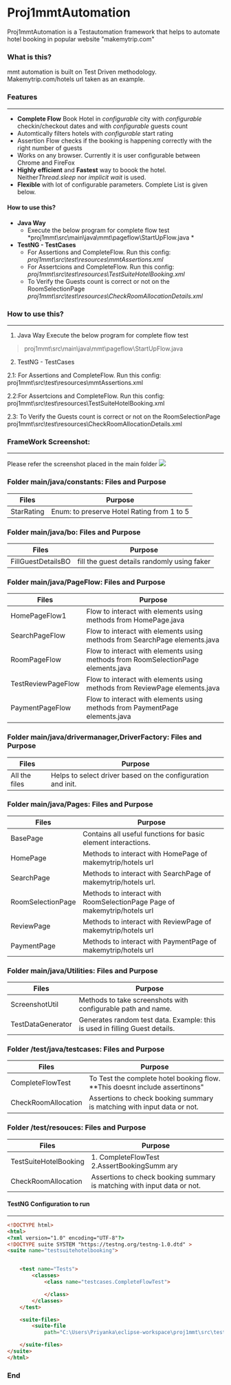 # Proj1mmtAutomation
Proj1mmtAutomation is a Testautomation framework that helps to automate hotel booking in popular website "makemytrip.com"


### What is this?
mmt automation is built on Test Driven methodology. Makemytrip.com/hotels url taken as an example.


### Features
-------------

- **Complete Flow** Book Hotel in *configurable* city with *configurable* checkin/checkout dates and with *configurable* guests count
- Automtically filters hotels with *configurable* start rating
- Assertion Flow checks if the booking is happening correctly with the right number of guests
- Works on any browser. Currently it is user configurable between Chrome and FireFox
- **Highly efficient** and **Fastest** way to boook the hotel. Neither*Thread.sleep* nor *implicit wait* is used. 
- **Flexible** with lot of configurable parameters. Complete List is given below.


#### How to use this?
                
+ **Java Way**
	+ Execute the below program for complete flow test
	*proj1mmt\src\main\java\mmt\pageflow\StartUpFlow.java *
+ **TestNG - TestCases**
    + For Assertions and CompleteFlow. Run this config:
      *proj1mmt\src\test\resources\mmtAssertions.xml*
    + For Assertcions and CompleteFlow. Run this config:
     *proj1mmt\src\test\resources\TestSuiteHotelBooking.xml*
    + To Verify the Guests count is correct or not on the RoomSelectionPage
      *proj1mmt\src\test\resources\CheckRoomAllocationDetails.xml*


### How to use this?
-------------

1. Java Way
Execute the below program for complete flow test

 >proj1mmt\src\main\java\mmt\pageflow\StartUpFlow.java 

2. TestNG - TestCases 

 2.1: For Assertions and CompleteFlow. Run this config:
      proj1mmt\src\test\resources\mmtAssertions.xml

  2.2:For Assertcions and CompleteFlow. Run this config:
     proj1mmt\src\test\resources\TestSuiteHotelBooking.xml

  2.3: To Verify the Guests count is correct or not on the RoomSelectionPage
      proj1mmt\src\test\resources\CheckRoomAllocationDetails.xml




### FrameWork Screenshot:
-------------

Please refer the screenshot placed in the main folder 
![](https://github.com/deepakchamarthi/Proj1mmtAutomation/blob/main/FrameWorkScreenshot.PNG)


### Folder main/java/constants: Files and Purpose
                    
Files         | Purpose       
------------- | -------------
 StarRating  | Enum: to preserve Hotel Rating from 1 to 5
 
### Folder main/java/bo: Files and Purpose
                    
Files         | Purpose       
------------- | -------------
FillGuestDetailsBO  | fill the guest details randomly using faker
                 
				 
				 
 
### Folder main/java/PageFlow: Files and Purpose
                    
Files         | Purpose       
------------- | -------------
HomePageFlow1 | Flow to interact with elements using methods from HomePage.java 
SearchPageFlow | Flow to interact with elements using methods from SearchPage elements.java
RoomPageFlow | Flow to interact with elements using methods from RoomSelectionPage elements.java
TestReviewPageFlow | Flow to interact with elements using methods from ReviewPage elements.java
PaymentPageFlow | Flow to interact with elements using methods from PaymentPage elements.java


### Folder main/java/drivermanager,DriverFactory: Files and Purpose
                    
Files         | Purpose       
------------- | -------------
All the files   | Helps to select driver based on the configuration and init.

### Folder main/java/Pages: Files and Purpose
                    
Files         | Purpose       
------------- | -------------
BasePage | Contains all useful functions for basic element interactions.
HomePage | Methods to interact with HomePage of makemytrip/hotels url
SearchPage | Methods to interact with SearchPage of makemytrip/hotels url.
RoomSelectionPage | Methods to interact with RoomSelectionPage Page of makemytrip/hotels url
ReviewPage | Methods to interact with ReviewPage of makemytrip/hotels url
PaymentPage | Methods to interact with PaymentPage of makemytrip/hotels url



### Folder main/java/Utilities: Files and Purpose
                    
Files         | Purpose       
------------- | -------------
ScreenshotUtil | Methods to take screenshots with configurable path and name.
TestDataGenerator | Generates random test data. Example: this is used in filling Guest details.

### Folder /test/java/testcases: Files and Purpose
                    
Files         | Purpose       
------------- | -------------
CompleteFlowTest | To Test the complete hotel booking flow. **This doesnt include assertinons" 
CheckRoomAllocation | Assertions to check booking summary is matching with input data or not.


### Folder /test/resouces: Files and Purpose
                    
Files         | Purpose       
------------- | -------------
TestSuiteHotelBooking | 1. CompleteFlowTest 2.AssertBookingSumm  ary 
CheckRoomAllocation | Assertions to check booking summary is matching with input data or not.

#### TestNG Configuration to run
-------------

```html
<!DOCTYPE html>
<html>
<?xml version="1.0" encoding="UTF-8"?>
<!DOCTYPE suite SYSTEM "https://testng.org/testng-1.0.dtd" >
<suite name="testsuitehotelbooking">


	<test name="Tests">
		<classes>
			<class name="testcases.CompleteFlowTest">

			</class>
		</classes>
	</test>

	<suite-files>
		<suite-file
			path="C:\Users\Priyanka\eclipse-workspace\proj1mmt\src\test\resources\mmtAssertions.xml" />

	</suite-files>
</suite>
</html>
```



### End
